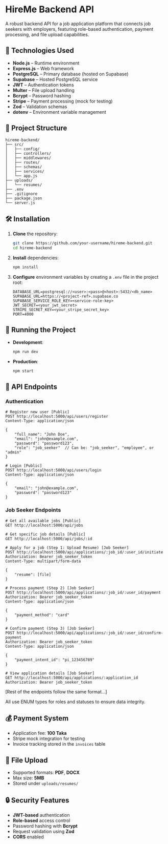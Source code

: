 # HireMe Backend API

A robust backend API for a job application platform that connects job seekers with employers, featuring role-based authentication, payment processing, and file upload capabilities.

## 🚀 Technologies Used

- **Node.js** – Runtime environment  
- **Express.js** – Web framework  
- **PostgreSQL** – Primary database (hosted on Supabase)  
- **Supabase** – Hosted PostgreSQL service  
- **JWT** – Authentication tokens  
- **Multer** – File upload handling  
- **Bcrypt** – Password hashing  
- **Stripe** – Payment processing (mock for testing)  
- **Zod** – Validation schemas  
- **dotenv** – Environment variable management  

## 📁 Project Structure

```
hireme-backend/
├── src/
│   ├── config/
│   ├── controllers/
│   ├── middlewares/
│   ├── routes/
│   ├── schemas/
│   ├── services/
│   └── app.js
├── uploads/
│   └── resumes/
├── .env
├── .gitignore
├── package.json
└── server.js

```

## 🛠️ Installation

1. **Clone** the repository:  
   ```bash
   git clone https://github.com/your-username/hireme-backend.git
   cd hireme-backend
   ```
2. **Install** dependencies:  
   ```bash
   npm install
   ```
3. **Configure** environment variables by creating a `.env` file in the project root:
   ```env
   DATABASE_URL=postgresql://<user>:<pass>@<host>:5432/<db_name>
   SUPABASE_URL=https://<project-ref>.supabase.co
   SUPABASE_SERVICE_ROLE_KEY=<service-role-key>
   JWT_SECRET=<your_jwt_secret>
   STRIPE_SECRET_KEY=<your_stripe_secret_key>
   PORT=4000
   ```

## 🚀 Running the Project

- **Development**:
  ```bash
  npm run dev
  ```
- **Production**:
  ```bash
  npm start
  ```
## 🔐 API Endpoints

### Authentication
```http
# Register new user [Public]
POST http://localhost:5000/api/users/register
Content-Type: application/json

{
    "full_name": "John Doe",
    "email": "john@example.com",
    "password": "password123",
    "role": "job_seeker"  // Can be: "job_seeker", "employee", or "admin"
}

# Login [Public]
POST http://localhost:5000/api/users/login
Content-Type: application/json

{
    "email": "john@example.com",
    "password": "password123"
}
```

### Job Seeker Endpoints
```http
# Get all available jobs [Public]
GET http://localhost:5000/api/jobs

# Get specific job details [Public]
GET http://localhost:5000/api/jobs/:id

# Apply for a job (Step 1: Upload Resume) [Job Seeker]
POST http://localhost:5000/api/applications/:job_id/:user_id/initiate
Authorization: Bearer job_seeker_token
Content-Type: multipart/form-data

{
    "resume": [file]
}

# Process payment (Step 2) [Job Seeker]
POST http://localhost:5000/api/applications/:job_id/:user_id/payment
Authorization: Bearer job_seeker_token
Content-Type: application/json

{
    "payment_method": "card"
}

# Confirm payment (Step 3) [Job Seeker]
POST http://localhost:5000/api/applications/:job_id/:user_id/confirm-payment
Authorization: Bearer job_seeker_token
Content-Type: application/json

{
    "payment_intent_id": "pi_123456789"
}

# View application details [Job Seeker]
GET http://localhost:5000/api/applications/:application_id
Authorization: Bearer job_seeker_token
```

[Rest of the endpoints follow the same format...]

All use ENUM types for roles and statuses to ensure data integrity.

## 💰 Payment System

- Application fee: **100 Taka**  
- Stripe mock integration for testing  
- Invoice tracking stored in the `invoices` table  

## 📄 File Upload

- Supported formats: **PDF**, **DOCX**  
- Max size: **5MB**  
- Stored under `uploads/resumes/`

## 🔒 Security Features

- **JWT-based** authentication  
- **Role-based** access control  
- Password hashing with **Bcrypt**  
- Request validation using **Zod**  
- **CORS** enabled  

